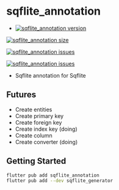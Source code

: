 # sqflite_annotation

* [![sqflite_annotation version](https://img.shields.io/pub/v/sqflite_annotation?label=sqflite_annotation)](https://pub.dev/packages/sqflite_annotation)

[![sqflite_annotation size](https://img.shields.io/github/repo-size/ho-doan/sqflite_generator)](https://github.com/ho-doan/sqflite_generator)

[![sqflite_annotation issues](https://img.shields.io/github/issues/ho-doan/sqflite_generator)](https://github.com/ho-doan/sqflite_generator)

[![sqflite_annotation issues](https://img.shields.io/pub/likes/sqflite_annotation)](https://github.com/ho-doan/sqflite_generator)

* Sqflite annotation for Sqflite

## Futures

* Create entities
* Create primary key
* Create foreign key
* Create index key (doing)
* Create column
* Create converter (doing)

## Getting Started

```sh
flutter pub add sqflite_annotation
flutter pub add --dev sqflite_generator
```
